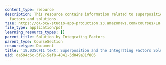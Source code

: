 ```yaml
---
content_type: resource
description: This resource contains information related to superposition and integrating
  factors and solutions.
file: https://ol-ocw-studio-app-production.s3.amazonaws.com/courses/18-03sc-differential-equations-fall-2011/da594c6c5f925ef848415d049a01f805_MIT18_03SCF11_s5_5text.pdf
file_type: application/pdf
learning_resource_types: []
parent_title: Solution by Integrating Factors
parent_type: CourseSection
resourcetype: Document
title: '18.03SCF11 text: Superposition and the Integrating Factors Solution'
uid: da594c6c-5f92-5ef8-4841-5d049a01f805
---
```

